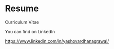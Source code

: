# Resume
Curriculum Vitae

You can find on LinkedIn

https://www.linkedin.com/in/yashovardhanagrawal/
